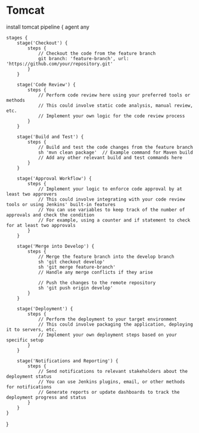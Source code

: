# Tomcat
install tomcat
pipeline {
    agent any

    stages {
        stage('Checkout') {
            steps {
                // Checkout the code from the feature branch
                git branch: 'feature-branch', url: 'https://github.com/your/repository.git'
            }
        }

        stage('Code Review') {
            steps {
                // Perform code review here using your preferred tools or methods
                // This could involve static code analysis, manual review, etc.
                // Implement your own logic for the code review process
            }
        }

        stage('Build and Test') {
            steps {
                // Build and test the code changes from the feature branch
                sh 'mvn clean package'  // Example command for Maven build
                // Add any other relevant build and test commands here
            }
        }

        stage('Approval Workflow') {
            steps {
                // Implement your logic to enforce code approval by at least two approvers
                // This could involve integrating with your code review tools or using Jenkins' built-in features
                // You can use variables to keep track of the number of approvals and check the condition
                // For example, using a counter and if statement to check for at least two approvals
            }
        }

        stage('Merge into Develop') {
            steps {
                // Merge the feature branch into the develop branch
                sh 'git checkout develop'
                sh 'git merge feature-branch'
                // Handle any merge conflicts if they arise

                // Push the changes to the remote repository
                sh 'git push origin develop'
            }
        }

        stage('Deployment') {
            steps {
                // Perform the deployment to your target environment
                // This could involve packaging the application, deploying it to servers, etc.
                // Implement your own deployment steps based on your specific setup
            }
        }

        stage('Notifications and Reporting') {
            steps {
                // Send notifications to relevant stakeholders about the deployment status
                // You can use Jenkins plugins, email, or other methods for notifications
                // Generate reports or update dashboards to track the deployment progress and status
            }
        }
    }
}
